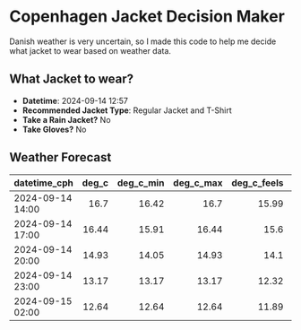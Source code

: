 
# Copenhagen Jacket Decision Maker

Danish weather is very uncertain, so I made this code to help me decide what jacket to wear based on weather data.

## What Jacket to wear?

- **Datetime**: 2024-09-14 12:57
- **Recommended Jacket Type**: Regular Jacket and T-Shirt
- **Take a Rain Jacket?** No
- **Take Gloves?** No

## Weather Forecast
| datetime_cph     |   deg_c |   deg_c_min |   deg_c_max |   deg_c_feels | weather   | wind   | rain   |
|:-----------------|--------:|------------:|------------:|--------------:|:----------|:-------|:-------|
| 2024-09-14 14:00 |   16.7  |       16.42 |       16.7  |         15.99 | Clouds    | Medium | None   |
| 2024-09-14 17:00 |   16.44 |       15.91 |       16.44 |         15.6  | Clouds    | Medium | None   |
| 2024-09-14 20:00 |   14.93 |       14.05 |       14.93 |         14.1  | Clouds    | Medium | None   |
| 2024-09-14 23:00 |   13.17 |       13.17 |       13.17 |         12.32 | Clear     | Low    | None   |
| 2024-09-15 02:00 |   12.64 |       12.64 |       12.64 |         11.89 | Clear     | Low    | None   |
        